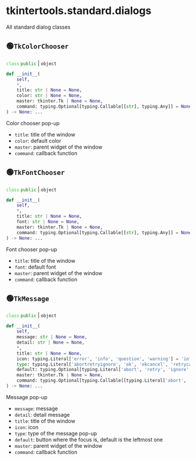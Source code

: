 # tkintertools.standard.dialogs

All standard dialog classes

## 🟢`TkColorChooser`



<code style='color: limegreen;'>class</code> <code style='color: green;'>public</code> | `object`


```python
def __init__(
    self,
    *,
    title: str | None = None,
    color: str | None = None,
    master: tkinter.Tk | None = None,
    command: typing.Optional[typing.Callable[[str], typing.Any]] = None,
) -> None: ...
```
Color chooser pop-up

* `title`: title of the window
* `color`: default color
* `master`: parent widget of the window
* `command`: callback function




## 🟢`TkFontChooser`



<code style='color: limegreen;'>class</code> <code style='color: green;'>public</code> | `object`


```python
def __init__(
    self,
    *,
    title: str | None = None,
    font: str | None = None,
    master: tkinter.Tk | None = None,
    command: typing.Optional[typing.Callable[[str], typing.Any]] = None,
) -> None: ...
```
Font chooser pop-up

* `title`: title of the window
* `font`: default font
* `master`: parent widget of the window
* `command`: callback function




## 🟢`TkMessage`



<code style='color: limegreen;'>class</code> <code style='color: green;'>public</code> | `object`


```python
def __init__(
    self,
    message: str | None = None,
    detail: str | None = None,
    *,
    title: str | None = None,
    icon: typing.Literal['error', 'info', 'question', 'warning'] = 'info',
    type: typing.Literal['abortretryignore', 'ok', 'okcancel', 'retrycancel', 'yesno', 'yesnocancel'] = 'ok',
    default: typing.Optional[typing.Literal['abort', 'retry', 'ignore', 'ok', 'cancel', 'yes', 'no']] = None,
    master: tkinter.Tk | None = None,
    command: typing.Optional[typing.Callable[[typing.Literal['abort', 'retry', 'ignore', 'ok', 'cancel', 'yes', 'no']], typing.Any]] = None,
) -> None: ...
```
Message pop-up

* `message`: message
* `detail`: detail message
* `title`: title of the window
* `icon`: icon
* `type`: type of the message pop-up
* `default`: button where the focus is, default is the leftmost one
* `master`: parent widget of the window
* `command`: callback function




